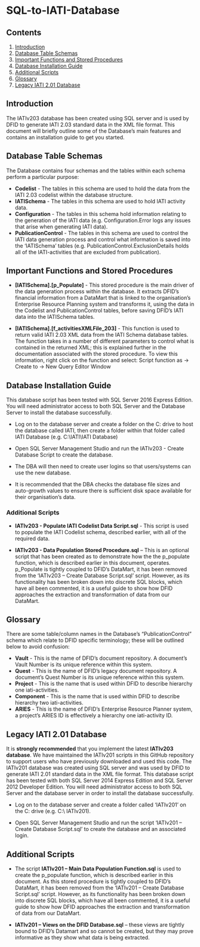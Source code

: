 # SQL-to-IATI-Database

## Contents

1. [Introduction](#intro)
2. [Database Table Schemas](#dts)
3. [Important Functions and Stored Procedures](#functions)
4. [Database Installation Guide](#installation)
5. [Additional Scripts](#scripts)
6. [Glossary](#glossary)
7. [Legacy IATI 2.01 Database](#legacy)

## <a name="intro"></a> Introduction

The IATIv203 database has been created using SQL server and is used by DFID to generate IATI 2.03 standard data in the XML file format. This document will briefly outline some of the Database’s main features and contains an installation guide to get you started.

## <a name="dts"></a> Database Table Schemas

The Database contains four schemas and the tables within each schema perform a particular purpose:

- __Codelist__ - 	The tables in this schema are used to hold the data from the IATI 2.03 codelist within the database structure.
- __IATISchema__ - 	The tables in this schema are used to hold IATI activity data.
- __Configuration__ -	The tables in this schema hold information relating to the generation of the IATI data (e.g. Configuration.Error logs any issues that arise when generating IATI data).
- __PublicationControl__ -	The tables in this schema are used to control the IATI data generation process and control what information is saved into the ‘IATISchema’ tables (e.g. PublicationControl.ExclusionDetails holds all of the IATI-activities that are excluded from publication).

## <a name="functions"></a>Important Functions and Stored Procedures

- __[IATISchema].[p_Populate]__ - This stored procedure is the main driver of the data generation process within the database. It extracts DFID’s financial information from a DataMart that is linked to the organisation’s Enterprise Resource Planning system and transforms it, using the data in the Codelist and PublicationControl tables, before saving DFID’s IATI data into the IATISchema tables.

- __[IATISchema].[f_activitiesXMLFile_203]__ -  This function is used to return valid IATI 2.03 XML data from the IATI Schema database tables. The function takes in a number of different parameters to control what is contained in the returned XML; this is explained further in the documentation associated with the stored procedure. To view this information, right click on the function and select: Script function as -> Create to -> New Query Editor Window

## <a name="installation"></a>Database Installation Guide 

This database script has been tested with SQL Server 2016 Express Edition. You will need administrator access to both SQL Server and the Database Server to install the database successfully. 

- Log on to the database server and create a folder on the C: drive to host the database called IATI, then create a folder within that folder called IATI Database (e.g. C:\IATI\IATI Database) 

- Open SQL Server Management Studio and run the IATIv203 - Create Database Script to create the database.

- The DBA will then need to create user logins so that users/systems can use the new database.

- It is recommended that the DBA checks the database file sizes and auto-growth values to ensure there is sufficient disk space available for their organisation’s data.

### <a name="scripts"></a>Additional Scripts
- **IATIv203 - Populate IATI Codelist Data Script.sql** - This script is used to populate the IATI Codelist schema, described earlier, with all of the required data. 

- **IATIv203 - Data Population Stored Procedure.sql** – This is an optional script that has been created as to demonstrate how the the p_populate function, which is described earlier in this document, operates.  p_Populate is tightly coupled to DFID’s DataMart, it has been removed from the ‘IATIv203 – Create Database Script.sql’ script. However, as its functionality has been broken down into discrete SQL blocks, which have all been commented, it is a useful guide to show how DFID approaches the extraction and transformation of data from our DataMart.

## <a name="glossary"></a>Glossary

There are some table/column names in the Database’s “PublicationControl” schema which relate to DFID specific terminology; these will be outlined below to avoid confusion:

- __Vault__ - This is the name of DFID’s document repository. A document’s Vault Number is its unique reference within this system.
- __Quest__ - This is the name of DFID’s legacy document repository. A document’s Quest Number is its unique reference within this system.
- __Project__ - This is the name that is used within DFID to describe hierarchy one iati-activities.
- __Component__ - This is the name that is used within DFID to describe hierarchy two iati-activities. 
- __ARIES__ - This is the name of DFID’s Enterprise Resource Planner system, a project’s ARIES ID is effectively a hierarchy one iati-activity ID.

## <a name="legacy"></a>Legacy IATI 2.01 Database

It is **strongly recommended** that you implement the latest **IATIv203 database**.
We have maintained the IATIv201 scripts in this GitHub repository to support users who have previously downloaded and used this code.
The IATIv201 database was created using SQL server and was used by DFID to generate IATI 2.01 standard data in the XML file format.
This database script has been tested with both SQL Server 2014 Express Edition and SQL Server 2012 Developer Edition. You will need administrator access to both SQL Server and the database server in order to install the database successfully.

- Log on to the database server and create a folder called ‘IATIv201’ on the C: drive (e.g. C:\ IATIv201).

- Open SQL Server Management Studio and run the script ‘IATIv201 – Create Database Script.sql’ to create the database and an associated login.

## Additional Scripts

- The script **IATIv201 – Main Data Population Function.sql** is used to create the p_populate function, which is described earlier in this document. As this stored procedure is tightly coupled to DFID’s DataMart, it has been removed from the ‘IATIv201 – Create Database Script.sql’ script. However, as its functionality has been broken down into discrete SQL blocks, which have all been commented, it is a useful guide to show how DFID approaches the extraction and transformation of data from our DataMart.

- **IATIv201 – Views on the DFID Database.sql** – these views are tightly bound to DFID’s Datamart and so cannot be created, but they may prove informative as they show what data is being extracted.
